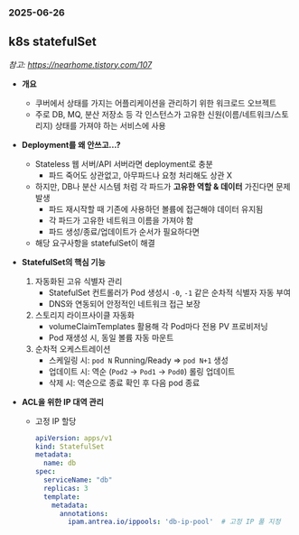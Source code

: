 ### 2025-06-26

## k8s statefulSet
*참고: https://nearhome.tistory.com/107*  
- **개요**
  - 쿠버에서 상태를 가지는 어플리케이션을 관리하기 위한 워크로드 오브젝트
  - 주로 DB, MQ, 분산 저장소 등 각 인스턴스가 고유한 신원(이름/네트워크/스토리지) 상태를 가져야 하는 서비스에 사용

- **Deployment를 왜 안쓰고...?**
  - Stateless 웹 서버/API 서버라면 deployment로 충분
    - 파드 죽어도 상관없고, 아무파드나 요청 처리해도 상관 X
  - 하지만, DB나 분산 시스템 처럼 각 파드가 **고유한 역할 & 데이터** 가진다면 문제 발생
    - 파드 재시작할 때 기존에 사용하던 볼륨에 접근해야 데이터 유지됨
    - 각 파드가 고유한 네트워크 이름을 가져야 함
    - 파드 생성/종료/업데이트가 순서가 필요하다면
  - 해당 요구사항을 statefulSet이 해결

- **StatefulSet의 핵심 기능**
  1. 자동화된 고유 식별자 관리
     - StatefulSet 컨트롤러가 Pod 생성시 `-0`, `-1` 같은 순차적 식별자 자동 부여
     - DNS와 연동되어 안정적인 네트워크 접근 보장
  2. 스토리지 라이프사이클 자동화
     - volumeClaimTemplates 활용해 각 Pod마다 전용 PV 프로비저닝
     - Pod 재생성 시, 동일 볼륨 자동 마운트
  3. 순차적 오케스트레이션
     - 스케일링 시: `pod N` Running/Ready => `pod N+1` 생성
     - 업데이트 시: 역순 (`Pod2` -> `Pod1` -> `Pod0`) 롤링 업데이트
     - 삭제 시: 역순으로 종료 확인 후 다음 pod 종료

- **ACL을 위한 IP 대역 관리**
  - 고정 IP 할당
    ```yaml
    apiVersion: apps/v1
    kind: StatefulSet
    metadata:
      name: db
    spec:
      serviceName: "db"
      replicas: 3
      template:
        metadata:
          annotations:
            ipam.antrea.io/ippools: 'db-ip-pool'  # 고정 IP 풀 지정
    ```
